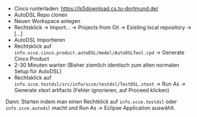 - Cinco runterladen: https://ls5download.cs.tu-dortmund.de/
- AutoDSL Repo clonen
- Neuen Workspace anlegen
- Rechtsklick -> Import... -> Projects from Git -> Existing local repository -> [...]
- AutoDSL Importieren
- Rechtsklick auf ```info.scce.cinco.product.autoDSL/model/AutoDSLTool.cpd``` -> Generate Cinco Product
- 2-30 Minuten warten
(Bisher ziemlich identisch zum alten normalen Setup für AutoDSL)
- Rechtsklick auf ```info.scce.testdsl/src/info/scce/testdsl/TestDSL.xtext``` -> Run As -> Generate xtext artifacts
(Fehler ignorieren, auf Proceed klicken)

Dann: Starten indem man einen Rechtklick auf ```info.scce.testdsl``` oder ```info.scce.autodsl``` macht und Run As -> Eclipse Application auswählt.